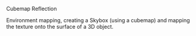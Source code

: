 Cubemap Reflection

Environment mapping, creating a Skybox (using a cubemap) and mapping the texture onto the surface
of a 3D object.